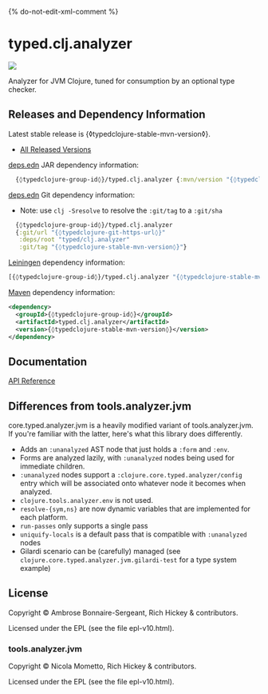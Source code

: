 {% do-not-edit-xml-comment %}
# typed.clj.analyzer

<a href='{◊typedclojure-homepage◊}'><img src='images/part-of-typed-clojure-project.png'></a>

Analyzer for JVM Clojure, tuned for consumption by an optional type checker.

## Releases and Dependency Information

Latest stable release is {◊typedclojure-stable-mvn-version◊}.

* [All Released Versions](https://clojars.org/{◊typedclojure-group-id◊}/typed.clj.analyzer)

[deps.edn](https://clojure.org/reference/deps_and_cli) JAR dependency information:

```clj
  {◊typedclojure-group-id◊}/typed.clj.analyzer {:mvn/version "{◊typedclojure-stable-mvn-version◊}"}
```

[deps.edn](https://clojure.org/reference/deps_and_cli) Git dependency information:

- Note: use `clj -Sresolve` to resolve the `:git/tag` to a `:git/sha`

```clj
  {◊typedclojure-group-id◊}/typed.clj.analyzer
  {:git/url "{◊typedclojure-git-https-url◊}"
   :deps/root "typed/clj.analyzer"
   :git/tag "{◊typedclojure-stable-mvn-version◊}"}
```

[Leiningen](https://github.com/technomancy/leiningen) dependency information:

```clojure
[{◊typedclojure-group-id◊}/typed.clj.analyzer "{◊typedclojure-stable-mvn-version◊}"]
```

[Maven](https://maven.apache.org/) dependency information:

```XML
<dependency>
  <groupId>{◊typedclojure-group-id◊}</groupId>
  <artifactId>typed.clj.analyzer</artifactId>
  <version>{◊typedclojure-stable-mvn-version◊}</version>
</dependency>
```

## Documentation

[API Reference](https://api.typedclojure.org/latest/typed.clj.analyzer/index.html)

## Differences from tools.analyzer.jvm

core.typed.analyzer.jvm is a heavily modified variant of tools.analyzer.jvm.
If you're familiar with the latter, here's what this library does differently.

- Adds an `:unanalyzed` AST node that just holds a `:form` and `:env`.
- Forms are analyzed lazily, with `:unanalyzed` nodes being used for immediate children.
- `:unanalyzed` nodes support a `:clojure.core.typed.analyzer/config` entry which will be associated
  onto whatever node it becomes when analyzed.
- `clojure.tools.analyzer.env` is not used.
- `resolve-{sym,ns}` are now dynamic variables that are implemented for each platform.
- `run-passes` only supports a single pass
- `uniquify-locals` is a default pass that is compatible with `:unanalyzed` nodes
- Gilardi scenario can be (carefully) managed (see `clojure.core.typed.analyzer.jvm.gilardi-test` for a type system example)

## License

Copyright © Ambrose Bonnaire-Sergeant, Rich Hickey & contributors.

Licensed under the EPL (see the file epl-v10.html).

### tools.analyzer.jvm

Copyright © Nicola Mometto, Rich Hickey & contributors.

Licensed under the EPL (see the file epl-v10.html).
